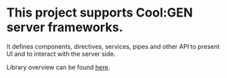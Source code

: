 # This project supports Cool:GEN server frameworks. #

It defines components, directives, services, pipes and other API to present UI and to interact with the server side.

Library overview can be found [here](docs/overview.md).
